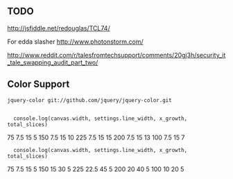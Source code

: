 TODO
-----


http://jsfiddle.net/redouglas/TCL74/

For edda slasher
http://www.photonstorm.com/

http://www.reddit.com/r/talesfromtechsupport/comments/20gj3h/security_it_tale_swapping_audit_part_two/

Color Support
----
    jquery-color git://github.com/jquery/jquery-color.git


      console.log(canvas.width, settings.line_width, x_growth, total_slices)

 75 7.5 15 5
150 7.5 15 10
225 7.5 15 15
200 7.5 15 13
100 7.5 15 7 

      console.log(canvas.width, settings.line_width, x_growth, total_slices)

75 7.5 15 5
150 15 30 5
225 22.5 45 5
200 20 40 5
100 10 20 5

